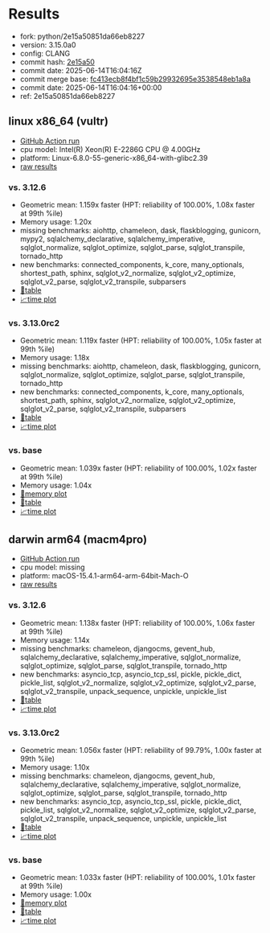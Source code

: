 # Results

- fork: python/2e15a50851da66eb8227
- version: 3.15.0a0
- config: CLANG
- commit hash: [2e15a50](https://github.com/python/cpython/commit/2e15a50)
- commit date: 2025-06-14T16:04:16Z
- commit merge base: [fc413ecb8f4bf1c59b29932695e3538548eb1a8a](https://github.com/python/cpython/commit/fc413ecb8f4bf1c59b29932695e3538548eb1a8a)
- commit date: 2025-06-14T16:04:16+00:00
- ref: 2e15a50851da66eb8227

## linux x86_64 (vultr)

- [GitHub Action run](https://github.com/facebookexperimental/free-threading-benchmarking/actions/runs/15657462322)
- cpu model: Intel(R) Xeon(R) E-2286G CPU @ 4.00GHz
- platform: Linux-6.8.0-55-generic-x86_64-with-glibc2.39
- [raw results](bm-20250614-vultr-x86_64-python-2e15a50851da66eb8227-3.15.0a0-2e15a50.json)

### vs. 3.12.6

- Geometric mean: 1.159x faster (HPT: reliability of 100.00%, 1.08x faster at 99th %ile)
- Memory usage: 1.20x
- missing benchmarks: aiohttp, chameleon, dask, flaskblogging, gunicorn, mypy2, sqlalchemy_declarative, sqlalchemy_imperative, sqlglot_normalize, sqlglot_optimize, sqlglot_parse, sqlglot_transpile, tornado_http
- new benchmarks: connected_components, k_core, many_optionals, shortest_path, sphinx, sqlglot_v2_normalize, sqlglot_v2_optimize, sqlglot_v2_parse, sqlglot_v2_transpile, subparsers
- [📄table](bm-20250614-vultr-x86_64-python-2e15a50851da66eb8227-3.15.0a0-2e15a50-vs-3.12.6.md)
- [📈time plot](bm-20250614-vultr-x86_64-python-2e15a50851da66eb8227-3.15.0a0-2e15a50-vs-3.12.6.svg)

### vs. 3.13.0rc2

- Geometric mean: 1.119x faster (HPT: reliability of 100.00%, 1.05x faster at 99th %ile)
- Memory usage: 1.18x
- missing benchmarks: aiohttp, chameleon, dask, flaskblogging, gunicorn, sqlglot_normalize, sqlglot_optimize, sqlglot_parse, sqlglot_transpile, tornado_http
- new benchmarks: connected_components, k_core, many_optionals, shortest_path, sphinx, sqlglot_v2_normalize, sqlglot_v2_optimize, sqlglot_v2_parse, sqlglot_v2_transpile, subparsers
- [📄table](bm-20250614-vultr-x86_64-python-2e15a50851da66eb8227-3.15.0a0-2e15a50-vs-3.13.0rc2.md)
- [📈time plot](bm-20250614-vultr-x86_64-python-2e15a50851da66eb8227-3.15.0a0-2e15a50-vs-3.13.0rc2.svg)

### vs. base

- Geometric mean: 1.039x faster (HPT: reliability of 100.00%, 1.02x faster at 99th %ile)
- Memory usage: 1.04x
- [🧠memory plot](bm-20250614-vultr-x86_64-python-2e15a50851da66eb8227-3.15.0a0-2e15a50-vs-base-mem.svg)
- [📄table](bm-20250614-vultr-x86_64-python-2e15a50851da66eb8227-3.15.0a0-2e15a50-vs-base.md)
- [📈time plot](bm-20250614-vultr-x86_64-python-2e15a50851da66eb8227-3.15.0a0-2e15a50-vs-base.svg)

## darwin arm64 (macm4pro)

- [GitHub Action run](https://github.com/facebookexperimental/free-threading-benchmarking/actions/runs/15657462322)
- cpu model: missing
- platform: macOS-15.4.1-arm64-arm-64bit-Mach-O
- [raw results](bm-20250614-macm4pro-arm64-python-2e15a50851da66eb8227-3.15.0a0-2e15a50.json)

### vs. 3.12.6

- Geometric mean: 1.138x faster (HPT: reliability of 100.00%, 1.06x faster at 99th %ile)
- Memory usage: 1.14x
- missing benchmarks: chameleon, djangocms, gevent_hub, sqlalchemy_declarative, sqlalchemy_imperative, sqlglot_normalize, sqlglot_optimize, sqlglot_parse, sqlglot_transpile, tornado_http
- new benchmarks: asyncio_tcp, asyncio_tcp_ssl, pickle, pickle_dict, pickle_list, sqlglot_v2_normalize, sqlglot_v2_optimize, sqlglot_v2_parse, sqlglot_v2_transpile, unpack_sequence, unpickle, unpickle_list
- [📄table](bm-20250614-macm4pro-arm64-python-2e15a50851da66eb8227-3.15.0a0-2e15a50-vs-3.12.6.md)
- [📈time plot](bm-20250614-macm4pro-arm64-python-2e15a50851da66eb8227-3.15.0a0-2e15a50-vs-3.12.6.svg)

### vs. 3.13.0rc2

- Geometric mean: 1.056x faster (HPT: reliability of 99.79%, 1.00x faster at 99th %ile)
- Memory usage: 1.10x
- missing benchmarks: chameleon, djangocms, gevent_hub, sqlalchemy_declarative, sqlalchemy_imperative, sqlglot_normalize, sqlglot_optimize, sqlglot_parse, sqlglot_transpile, tornado_http
- new benchmarks: asyncio_tcp, asyncio_tcp_ssl, pickle, pickle_dict, pickle_list, sqlglot_v2_normalize, sqlglot_v2_optimize, sqlglot_v2_parse, sqlglot_v2_transpile, unpack_sequence, unpickle, unpickle_list
- [📄table](bm-20250614-macm4pro-arm64-python-2e15a50851da66eb8227-3.15.0a0-2e15a50-vs-3.13.0rc2.md)
- [📈time plot](bm-20250614-macm4pro-arm64-python-2e15a50851da66eb8227-3.15.0a0-2e15a50-vs-3.13.0rc2.svg)

### vs. base

- Geometric mean: 1.033x faster (HPT: reliability of 100.00%, 1.01x faster at 99th %ile)
- Memory usage: 1.00x
- [🧠memory plot](bm-20250614-macm4pro-arm64-python-2e15a50851da66eb8227-3.15.0a0-2e15a50-vs-base-mem.svg)
- [📄table](bm-20250614-macm4pro-arm64-python-2e15a50851da66eb8227-3.15.0a0-2e15a50-vs-base.md)
- [📈time plot](bm-20250614-macm4pro-arm64-python-2e15a50851da66eb8227-3.15.0a0-2e15a50-vs-base.svg)

